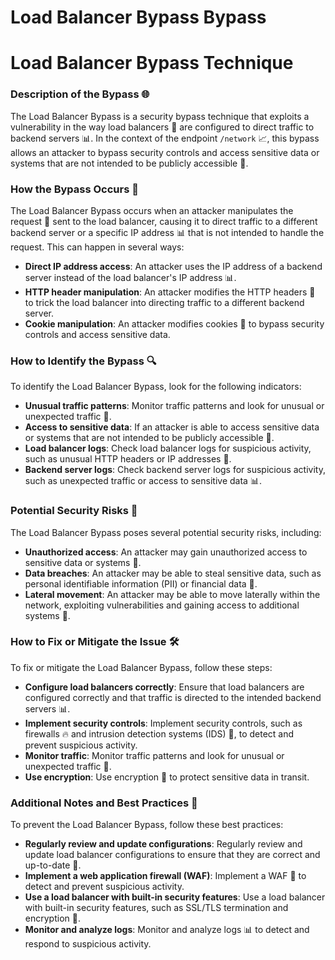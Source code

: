 # Load Balancer Bypass Bypass

# Load Balancer Bypass Technique
### Description of the Bypass 🌐
The Load Balancer Bypass is a security bypass technique that exploits a vulnerability in the way load balancers 🤖 are configured to direct traffic to backend servers 📊. In the context of the endpoint `/network` 📈, this bypass allows an attacker to bypass security controls and access sensitive data or systems that are not intended to be publicly accessible 🚫.

### How the Bypass Occurs 🤔
The Load Balancer Bypass occurs when an attacker manipulates the request 📝 sent to the load balancer, causing it to direct traffic to a different backend server or a specific IP address 📊 that is not intended to handle the request. This can happen in several ways:
* **Direct IP address access**: An attacker uses the IP address of a backend server instead of the load balancer's IP address 📊.
* **HTTP header manipulation**: An attacker modifies the HTTP headers 📝 to trick the load balancer into directing traffic to a different backend server.
* **Cookie manipulation**: An attacker modifies cookies 🍪 to bypass security controls and access sensitive data.

### How to Identify the Bypass 🔍
To identify the Load Balancer Bypass, look for the following indicators:
* **Unusual traffic patterns**: Monitor traffic patterns and look for unusual or unexpected traffic 🚨.
* **Access to sensitive data**: If an attacker is able to access sensitive data or systems that are not intended to be publicly accessible 🚫.
* **Load balancer logs**: Check load balancer logs for suspicious activity, such as unusual HTTP headers or IP addresses 📝.
* **Backend server logs**: Check backend server logs for suspicious activity, such as unexpected traffic or access to sensitive data 📊.

### Potential Security Risks 🚨
The Load Balancer Bypass poses several potential security risks, including:
* **Unauthorized access**: An attacker may gain unauthorized access to sensitive data or systems 🚫.
* **Data breaches**: An attacker may be able to steal sensitive data, such as personal identifiable information (PII) or financial data 🤑.
* **Lateral movement**: An attacker may be able to move laterally within the network, exploiting vulnerabilities and gaining access to additional systems 🚀.

### How to Fix or Mitigate the Issue 🛠️
To fix or mitigate the Load Balancer Bypass, follow these steps:
* **Configure load balancers correctly**: Ensure that load balancers are configured correctly and that traffic is directed to the intended backend servers 📊.
* **Implement security controls**: Implement security controls, such as firewalls 🔥 and intrusion detection systems (IDS) 🚨, to detect and prevent suspicious activity.
* **Monitor traffic**: Monitor traffic patterns and look for unusual or unexpected traffic 🚨.
* **Use encryption**: Use encryption 🤫 to protect sensitive data in transit.

### Additional Notes and Best Practices 📝
To prevent the Load Balancer Bypass, follow these best practices:
* **Regularly review and update configurations**: Regularly review and update load balancer configurations to ensure that they are correct and up-to-date 📆.
* **Implement a web application firewall (WAF)**: Implement a WAF 🚫 to detect and prevent suspicious activity.
* **Use a load balancer with built-in security features**: Use a load balancer with built-in security features, such as SSL/TLS termination and encryption 🤫.
* **Monitor and analyze logs**: Monitor and analyze logs 📊 to detect and respond to suspicious activity.